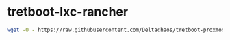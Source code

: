 # tretboot-lxc-rancher


```sh
wget -O - https://raw.githubusercontent.com/Deltachaos/tretboot-proxmox-lxc-rancher/main/install.sh | ip="192.168.0.1/24,gw=192.168.0.1" bash - 
```
